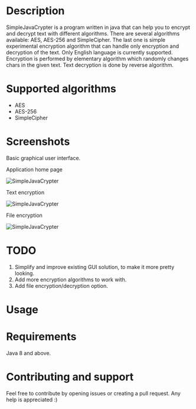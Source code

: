 # Description

SimpleJavaCrypter is a program written in java that can help you to encrypt and decrypt text with different algorithms. There are several algorithms available: AES, AES-256 and SimpleCipher. The last one is simple experimental encryption algorithm that can handle only encryption and decryption of the text. Only English language is currently supported. Encryption is performed by elementary algorithm which randomly changes chars in the given text. Text decryption is done by reverse algorithm.

# Supported algorithms

* AES
* AES-256
* SimpleCipher

# Screenshots

Basic graphical user interface.

Application home page

![SimpleJavaCrypter](https://raw.githubusercontent.com/MasterFlomaster1/SimpleJavaCrypter/master/content/1m.png)

Text encryption

![SimpleJavaCrypter](https://raw.githubusercontent.com/MasterFlomaster1/SimpleJavaCrypter/master/content/2m.png)

File encryption

![SimpleJavaCrypter](https://raw.githubusercontent.com/MasterFlomaster1/SimpleJavaCrypter/master/content/3m.png)

# TODO

1) Simplify and improve existing GUI solution, to make it more pretty looking.
2) Add more encryption algorithms to work with.
3) Add file encryption/decryption option.

# Usage

# Requirements

Java 8 and above.

# Contributing and support

Feel free to contribute by opening issues or creating a pull request. Any help is appreciated :)


